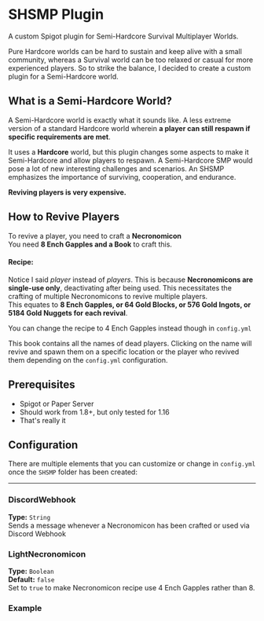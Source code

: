 # SHSMP Plugin
A custom Spigot plugin for Semi-Hardcore Survival Multiplayer Worlds.

Pure Hardcore worlds can be hard to sustain and keep alive with a small community, whereas
a Survival world can be too relaxed or casual for more experienced players. So to strike the
balance, I decided to create a custom plugin for a Semi-Hardcore world.

## What is a Semi-Hardcore World?
A Semi-Hardcore world is exactly what it sounds like. A less extreme version of a standard Hardcore world 
wherein **a player can still respawn if specific requirements are met**.

It uses a **Hardcore** world, but this plugin changes some aspects to make it Semi-Hardcore and allow
players to respawn. A Semi-Hardcore SMP would pose a lot of new interesting challenges and scenarios.
An SHSMP emphasizes the importance of surviving, cooperation, and endurance.

**Reviving players is very expensive.**

## How to Revive Players
To revive a player, you need to craft a **Necronomicon**  
You need **8 Ench Gapples and a Book** to craft this.

#### **Recipe:**
<!-- Add Picture of Crafting Recipe here -->

Notice I said *player* instead of *players*. This is because **Necronomicons are single-use only**, 
deactivating after being used. This necessitates the crafting of multiple Necronomicons to 
revive multiple players.  
This equates to **8 Ench Gapples, or 64 Gold Blocks, or 576 Gold Ingots, or 5184 Gold Nuggets for each revival**.

You can change the recipe to 4 Ench Gapples instead though in `config.yml`

This book contains all the names of dead players. Clicking on the name will revive and spawn them
on a specific location or the player who revived them depending on the `config.yml` configuration.

## Prerequisites
* Spigot or Paper Server
* Should work from 1.8+, but only tested for 1.16
* That's really it

## Configuration
There are multiple elements that you can customize or change in `config.yml` once the `SHSMP` folder has
been created:
___
### DiscordWebhook
**Type:** `String`  
Sends a message whenever a Necronomicon has been crafted or used via Discord Webhook

### LightNecronomicon
**Type:** `Boolean`  
**Default:** `false`  
Set to `true` to make Necronomicon recipe use 4 Ench Gapples rather than 8.

### Example
<!-- Pictue of config.yml -->